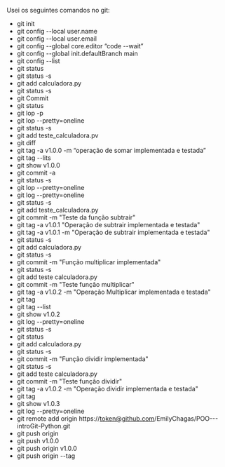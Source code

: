 Usei os seguintes comandos no git:
- git init 
- git config --local user.name
- git config --local user.email
- git config --global core.editor “code --wait”
- git config --global init.defaultBranch main
- git config --list
- git status
- git status -s
- git add calculadora.py
- git status -s
- git Commit
- git status 
- git lop -p
- git lop --pretty=oneline
- git status -s
- git add teste_calculadora.pv
- git diff
- git tag -a v1.0.0 -m “operação de somar implementada e testada”
- git tag --lits
- git show v1.0.0
- git commit -a
- git status -s
- git lop --pretty=oneline
- git log --pretty=oneline
- git status -s
- git add teste_calculadora.py
- git commit -m "Teste da função subtrair"
- git tag -a v1.0.1 "Operação de subtrair implementada e testada"
- git tag -a v1.0.1 -m "Operação de subtrair implementada e testada"
- git status -s
- git add calculadora.py
- git status -s
- git commit -m "Função multiplicar implementada"
- git status -s
- git add teste calculadora.py
- git commit -m "Teste função multiplicar"
- git tag -a v1.0.2 -m "Operação Multiplicar implementada e testada"
- git tag 
- git tag --list
- git show v1.0.2
- git log --pretty=oneline
- git status -s
- git status
- git add calculadora.py
- git status -s
- git commit -m "Função dividir implementada"
- git status -s
- git add teste calculadora.py
- git commit -m "Teste função dividir"
- git tag -a v1.0.2 -m "Operação dividir implementada e testada"
- git tag
- git show v1.0.3
- git log --pretty=oneline
- git remote add origin https://token@github.com/EmilyChagas/POO---introGit-Python.git
- git push origin
- git push v1.0.0
- git push origin v1.0.0
- git push origin --tag

